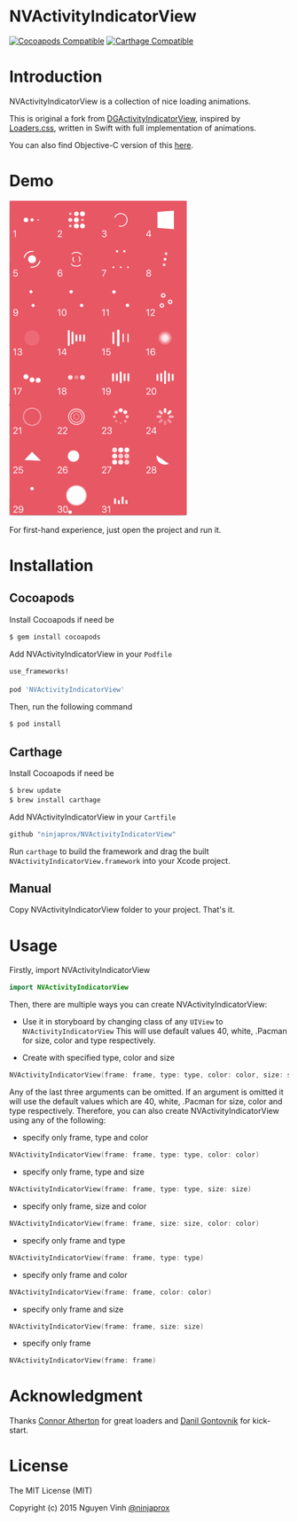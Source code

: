 NVActivityIndicatorView
===================

[![Cocoapods Compatible](https://img.shields.io/cocoapods/v/NVActivityIndicatorView.svg)](https://img.shields.io/cocoapods/v/NVActivityIndicatorView.svg)
[![Carthage Compatible](https://img.shields.io/badge/Carthage-compatible-4BC51D.svg?style=flat)](https://github.com/Carthage/Carthage)

# Introduction
NVActivityIndicatorView is a collection of nice loading animations.

This is original a fork from [DGActivityIndicatorView](https://github.com/gontovnik/DGActivityIndicatorView), inspired by [Loaders.css](https://github.com/ConnorAtherton/loaders.css), written in Swift with full implementation of animations.

You can also find Objective-C version of this [here](https://github.com/ninjaprox/DGActivityIndicatorView).

# Demo
![alt tag](https://raw.githubusercontent.com/ninjaprox/NVActivityIndicatorView/master/Demo.gif)

For first-hand experience, just open the project and run it.

# Installation

## Cocoapods

Install Cocoapods if need be

```bash
$ gem install cocoapods
```

Add NVActivityIndicatorView in your `Podfile`

```bash
use_frameworks!

pod 'NVActivityIndicatorView'
```

Then, run the following command

```bash
$ pod install
```
## Carthage

Install Cocoapods if need be

```bash
$ brew update
$ brew install carthage
```

Add NVActivityIndicatorView in your `Cartfile`

```bash
github "ninjaprox/NVActivityIndicatorView"
```

Run `carthage` to build the framework and drag the built `NVActivityIndicatorView.framework` into your Xcode project.

## Manual

Copy NVActivityIndicatorView folder to your project. That's it.

# Usage

Firstly, import NVActivityIndicatorView

```swift
import NVActivityIndicatorView
```

Then, there are multiple ways you can create NVActivityIndicatorView:

- Use it in storyboard by changing class of any `UIView` to `NVActivityIndicatorView`
This will use default values 40, white, .Pacman for size, color and type respectively.

- Create with specified type, color and size

```swift
NVActivityIndicatorView(frame: frame, type: type, color: color, size: size)
```

Any of the last three arguments can be omitted. If an argument is omitted it will use the default values which are 40, white, .Pacman for size, color and type respectively.
Therefore, you can also create NVActivityIndicatorView using any of the following:

- specify only frame, type and color
```swift
NVActivityIndicatorView(frame: frame, type: type, color: color)
```

- specify only frame, type and size
```swift
NVActivityIndicatorView(frame: frame, type: type, size: size)
```

- specify only frame, size and color
```swift
NVActivityIndicatorView(frame: frame, size: size, color: color)
```

- specify only frame and type
```swift
NVActivityIndicatorView(frame: frame, type: type)
```

- specify only frame and color
```swift
NVActivityIndicatorView(frame: frame, color: color)
```

- specify only frame and size
```swift
NVActivityIndicatorView(frame: frame, size: size)
```

- specify only frame
```swift
NVActivityIndicatorView(frame: frame)
```

# Acknowledgment

Thanks [Connor Atherton](https://github.com/ConnorAtherton) for great loaders and [Danil Gontovnik](https://github.com/gontovnik) for kick-start.

# License

The MIT License (MIT)

Copyright (c) 2015 Nguyen Vinh [@ninjaprox](http://twitter.com/ninjaprox)

